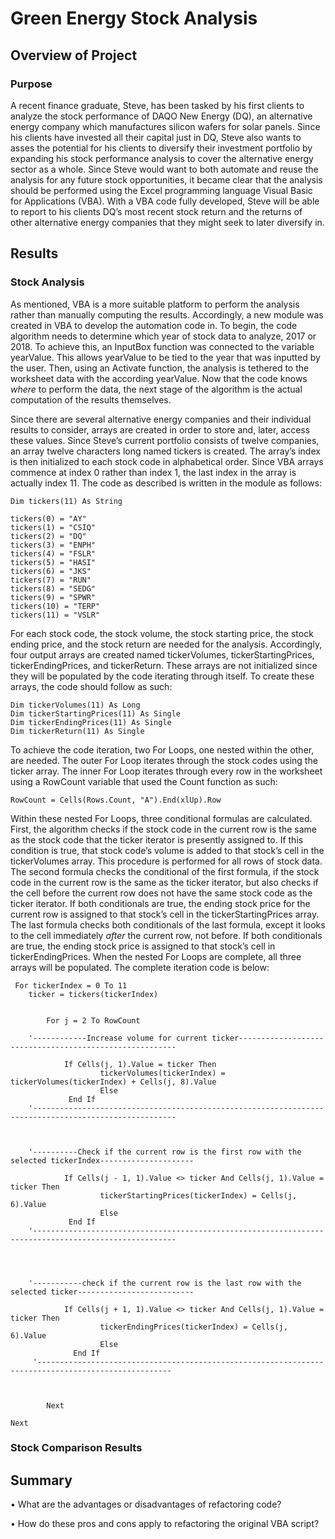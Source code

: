 # Green Energy Stock Analysis

## Overview of Project

### Purpose

A recent finance graduate, Steve, has been tasked by his first clients to analyze the stock performance of DAQO New Energy (DQ), an alternative energy company which manufactures silicon wafers for solar panels. Since his clients have invested all their capital just in DQ, Steve also wants to asses the potential for his clients to diversify their investment portfolio by expanding his stock performance analysis to cover the alternative energy sector as a whole. Since Steve would want to both automate and reuse the analysis for any future stock opportunities, it became clear that the analysis should be performed using the Excel programming language Visual Basic for Applications (VBA). With a VBA code fully developed, Steve will be able to report to his clients DQ’s most recent stock return and the returns of other alternative energy companies that they might seek to later diversify in.


## Results

### Stock Analysis

As mentioned, VBA is a more suitable platform to perform the analysis rather than manually computing the results. Accordingly, a new module was created in VBA to develop the automation code in. To begin, the code algorithm needs to determine which year of stock data to analyze, 2017 or 2018. To achieve this, an InputBox function was connected to the variable yearValue. This allows yearValue to be tied to the year that was inputted by the user. Then, using an Activate function, the analysis is tethered to the worksheet data with the according yearValue. Now that the code knows *where* to perform the data, the next stage of the algorithm is the actual computation of the results themselves.

Since there are several alternative energy companies and their individual results to consider, arrays are created in order to store and, later, access these values. Since Steve’s current portfolio consists of twelve companies, an array twelve characters long named tickers is created. The array’s index is then initialized to each stock code in alphabetical order. Since VBA arrays commence at index 0 rather than index 1, the last index in the array is actually index 11. The code as described is written in the module as follows:



    Dim tickers(11) As String
    
    tickers(0) = "AY"
    tickers(1) = "CSIQ"
    tickers(2) = "DQ"
    tickers(3) = "ENPH"
    tickers(4) = "FSLR"
    tickers(5) = "HASI"
    tickers(6) = "JKS"
    tickers(7) = "RUN"
    tickers(8) = "SEDG"
    tickers(9) = "SPWR"
    tickers(10) = "TERP"
    tickers(11) = "VSLR"

For each stock code, the stock volume, the stock starting price, the stock ending price, and the stock return are needed for the analysis. Accordingly, four output arrays are created named tickerVolumes, tickerStartingPrices, tickerEndingPrices, and tickerReturn. These arrays are not initialized since they will be populated by the code iterating through itself. To create these arrays, the code should follow as such:

    
    Dim tickerVolumes(11) As Long
    Dim tickerStartingPrices(11) As Single
    Dim tickerEndingPrices(11) As Single
    Dim tickerReturn(11) As Single
    

To achieve the code iteration, two For Loops, one nested within the other, are needed. The outer For Loop iterates through the stock codes using the ticker array. The inner For Loop iterates through every row in the worksheet using a RowCount variable that used the Count function as such:


    RowCount = Cells(Rows.Count, "A").End(xlUp).Row

Within these nested For Loops, three conditional formulas are calculated. First, the algorithm checks if the stock code in the current row is the same as the stock code that the ticker iterator is presently assigned to. If this condition is true, that stock code’s volume is added to that stock’s cell in the tickerVolumes array. This procedure is performed for all rows of stock data. The second formula checks the conditional of the first formula, if the stock code in the current row is the same as the ticker iterator, but also checks if the cell before the current row does not have the same stock code as the ticker iterator. If both conditionals are true, the ending stock price for the current row is assigned to that stock’s cell in the tickerStartingPrices array. The last formula checks both conditionals of the last formula, except it looks to the cell immediately *after* the current row, not before. If both conditionals are true, the ending stock price is assigned to that stock’s cell in tickerEndingPrices. When the nested For Loops are complete, all three arrays will be populated. The complete iteration code is below:


     For tickerIndex = 0 To 11
        ticker = tickers(tickerIndex)
        
      
            For j = 2 To RowCount
            
        '------------Increase volume for current ticker--------------------------------------------------------
        
                If Cells(j, 1).Value = ticker Then
                        tickerVolumes(tickerIndex) = tickerVolumes(tickerIndex) + Cells(j, 8).Value
                        Else
                 End If
        '------------------------------------------------------------------------------------------------------
        
        
                
        '----------Check if the current row is the first row with the selected tickerIndex---------------------
                
                If Cells(j - 1, 1).Value <> ticker And Cells(j, 1).Value = ticker Then
                        tickerStartingPrices(tickerIndex) = Cells(j, 6).Value
                        Else
                 End If
        '------------------------------------------------------------------------------------------------------
        
        
        
        
        '-----------check if the current row is the last row with the selected ticker--------------------------
        
                If Cells(j + 1, 1).Value <> ticker And Cells(j, 1).Value = ticker Then
                        tickerEndingPrices(tickerIndex) = Cells(j, 6).Value
                        Else
                  End If
         '----------------------------------------------------------------------------------------------------
          
            
            
            Next
             
    Next


### Stock Comparison Results 

## Summary
•	What are the advantages or disadvantages of refactoring code?

•	How do these pros and cons apply to refactoring the original VBA script?
